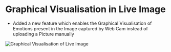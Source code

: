 #  Graphical Visualisation in Live Image 
- Added a new feature which enables the Graphical Visualisation of Emotions present in the Image captured by Web Cam instead of uploading a Picture manually


![Graphical Visualisation of Live Image](https://github.com/SanjayMarreddi/Facial-Expression-Recognition-Classifier-Model/blob/master/Final%20Project/Graphical_Visualisation_Live_Image/nuetral.png)

